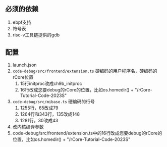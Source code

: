 ## 必须的依赖
1. ebpf支持
1. 符号表
1. risc-v工具链提供的gdb

## 配置
1. launch.json
1. `code-debug/src/frontend/extension.ts` 硬编码的用户程序名，硬编码的rCore位置
    1. 15行initproc改成ch9b_initproc
    2. 16行改成您要debug的rCore的位置，比如os.homedir() + "/rCore-Tutorial-Code-2023S"
1. `code-debug/src/mibase.ts` 硬编码的行号
    1. 1255行，65改成79
    2. 1264行和343行，135改成148
    3. 1281行，30改成43
1. 改内核编译参数
1. code-debug/src/frontend/extension.ts中的16行改成您要debug的rCore的位置，比如os.homedir() + "/rCore-Tutorial-Code-2023S"

 
